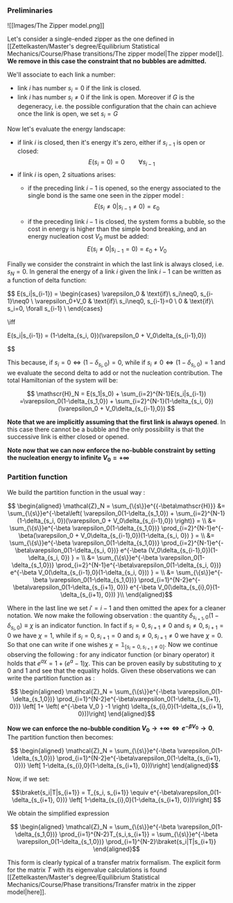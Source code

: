 ### Preliminaries

![[Images/The Zipper model.png]]

Let's consider a single-ended zipper as the one defined in [[Zettelkasten/Master's degree/Equilibrium Statistical Mechanics/Course/Phase transitions/The zipper model|The zipper model]].
**We remove in this case the constraint that no bubbles are admitted.**

We'll associate to each link a number: 
- link $i$ has number $s_i = 0$ if the link is closed.
- link $i$ has number $s_i \neq 0$ if the link is open. Moreover if $G$ is the degeneracy, i.e. the possible configuration that the chain can achieve once the link is open, we set $s_i = G$

Now let's evaluate the energy landscape:
- if link $i$ is closed, then it's energy it's zero, either if $s_{i-1}$ is open or closed:
$$ E(s_i=0)  =0 \qquad \forall s_{i-1}$$
- if link $i$ is open, 2 situations arises: 
	- if the preceding link $i-1$ is opened, so the energy associated to the single bond is the same one seen in the zipper model : 
	$$ E(s_i\neq0 | s_{i-1}\neq0) = \varepsilon_0 $$
	
	- if the preceding link $i-1$ is closed, the system forms a bubble, so the cost in energy is higher than the simple bond breaking, and an energy nucleation cost $V_0$ must be added: 
	$$ E(s_i\neq0 | s_{i-1} = 0) = \varepsilon_0 + V_0 $$

Finally we consider the constraint in which the last link is always closed, i.e. $s_N = 0$.
In general the energy of a link $i$ given the link $i-1$ can be written as a function of delta function:

$$ 
E(s_i|s_{i-1}) = 
\begin{cases} 
\varepsilon_0 & \text{if}\ s_i\neq0,  s_{i-1}\neq0 \\
\varepsilon_0+V_0 & \text{if}\ s_i\neq0,  s_{i-1}=0 \\
0 & \text{if}\ s_i=0, \forall s_{i-1} \\
\end{cases}

\iff

E(s_i|s_{i-1}) = (1-\delta_{s_i, 0})(\varepsilon_0 + V_0\delta_{s_{i-1},0})

$$

This because, if $s_i = 0 \iff (1-\delta_{s_i, 0}) = 0$, while if $s_i \neq 0 \iff (1-\delta_{s_i, 0}) = 1$ and we evaluate the second delta to add or not the nucleation contribution.
The total Hamiltonian of the system will be:

$$ \mathscr{H}_N = E(s_1|s_0) + \sum_{i=2}^{N-1}E(s_i|s_{i-1}) =\varepsilon_0(1-\delta_{s_1,0}) + \sum_{i=2}^{N-1}(1-\delta_{s_i, 0})(\varepsilon_0 + V_0\delta_{s_{i-1},0}) $$

**Note that we are implicitly assuming that the first link is always opened**. In this case there cannot be a bubble and the only possibility is that the successive link is either closed or opened.

**Note now that we can now enforce the no-bubble constraint by setting the nucleation energy to infinite $V_0 = +\infty$** 

### Partition function 

We build the partition function in the usual way :

$$ 
\begin{aligned}
\mathcal{Z}_N =
\sum_{\{s\}}e^{{-\beta\mathscr{H}}} &= \sum_{\{s\}}e^{-\beta\left( \varepsilon_0(1-\delta_{s_1,0}) + \sum_{i=2}^{N-1}(1-\delta_{s_i, 0})(\varepsilon_0 + V_0\delta_{s_{i-1},0})  \right)} = \\
&= \sum_{\{s\}}e^{-\beta \varepsilon_0(1-\delta_{s_1,0})} \prod_{i=2}^{N-1}e^{-\beta(\varepsilon_0 + V_0\delta_{s_{i-1},0})(1-\delta_{s_i, 0}) } = \\ 
&= \sum_{\{s\}}e^{-\beta \varepsilon_0(1-\delta_{s_1,0})} \prod_{i=2}^{N-1}e^{-\beta\varepsilon_0(1-\delta_{s_i, 0})}  e^{-\beta (V_0\delta_{s_{i-1},0})(1-\delta_{s_i, 0}) } = \\
&= \sum_{\{s\}}e^{-\beta \varepsilon_0(1-\delta_{s_1,0})} \prod_{i=2}^{N-1}e^{-\beta\varepsilon_0(1-\delta_{s_i, 0})}  e^{-\beta V_0(\delta_{s_{i-1},0}(1-\delta_{s_i, 0})) } = \\
&= \sum_{\{s\}}e^{-\beta \varepsilon_0(1-\delta_{s_1,0})} \prod_{i=1}^{N-2}e^{-\beta\varepsilon_0(1-\delta_{s_{i+1}, 0})}  e^{-\beta V_0(\delta_{s_{i},0}(1-\delta_{s_{i+1}, 0})) }\\
\end{aligned}$$

Where in the last line we set $i' = i-1$ and then omitted the apex for a cleaner notation.
We now make the following observation : the quantity $\delta_{s_{i+1},0}(1-\delta_{s_i, 0})\equiv \chi$ is an indicator function.
In fact if $s_{i} = 0, s_{i+1} \neq 0$ and $s_{i} \neq 0, s_{i+1} = 0$ we have $\chi = 1$, while if $s_{i} = 0, s_{i+1} = 0$ and $s_{i} \neq 0, s_{i+1} \neq 0$ we have $\chi = 0$.
So that one can write if one wishes $\chi = \mathbb{1}_{[s_{i} = 0, s_{i+1} \neq 0]}$.
Now we continue observing the following : for any indicator function (or binary operator) it holds that $e^{a\chi} = 1 +(e^a-1)\chi$.
This can be proven easily by substituting to $\chi$ 0 and 1 and see that the equality holds.
Given these observations we can write the partition function as :

$$ 
\begin{aligned}
\mathcal{Z}_N = \sum_{\{s\}}e^{-\beta \varepsilon_0(1-\delta_{s_1,0})} \prod_{i=1}^{N-2}e^{-\beta\varepsilon_0(1-\delta_{s_{i+1}, 0})} \left[ 1+ \left( e^{-\beta V_0 } -1 \right) \delta_{s_{i},0}(1-\delta_{s_{i+1}, 0}))\right]
\end{aligned}$$

**Now we can enforce the no-bubble condition $V_0 \to +\infty \iff e^{-\beta V_0} \to 0$.**
The partition function then becomes:

$$ 
\begin{aligned}
\mathcal{Z}_N = \sum_{\{s\}}e^{-\beta \varepsilon_0(1-\delta_{s_1,0})} \prod_{i=1}^{N-2}e^{-\beta\varepsilon_0(1-\delta_{s_{i+1}, 0})} \left[ 1-\delta_{s_{i},0}(1-\delta_{s_{i+1}, 0}))\right]
\end{aligned}$$

Now, if we set:

$$\braket{s_i|T|s_{i+1}} = T_{s_i, s_{i+1}} \equiv e^{-\beta\varepsilon_0(1-\delta_{s_{i+1}, 0})} \left[ 1-\delta_{s_{i},0}(1-\delta_{s_{i+1}, 0}))\right] $$

We obtain the simplified expression

$$ 
\begin{aligned}
\mathcal{Z}_N = \sum_{\{s\}}e^{-\beta \varepsilon_0(1-\delta_{s_1,0})} \prod_{i=1}^{N-2}T_{s_i,s_{i+1}}  = \sum_{\{s\}}e^{-\beta \varepsilon_0(1-\delta_{s_1,0})} \prod_{i=1}^{N-2}\braket{s_i|T|s_{i+1}} \end{aligned}$$

This form is clearly typical of a transfer matrix formalism.
The explicit form for the matrix $T$ with its eigenvalue calculations is found [[Zettelkasten/Master's degree/Equilibrium Statistical Mechanics/Course/Phase transitions/Transfer matrix in the zipper model|here]].

